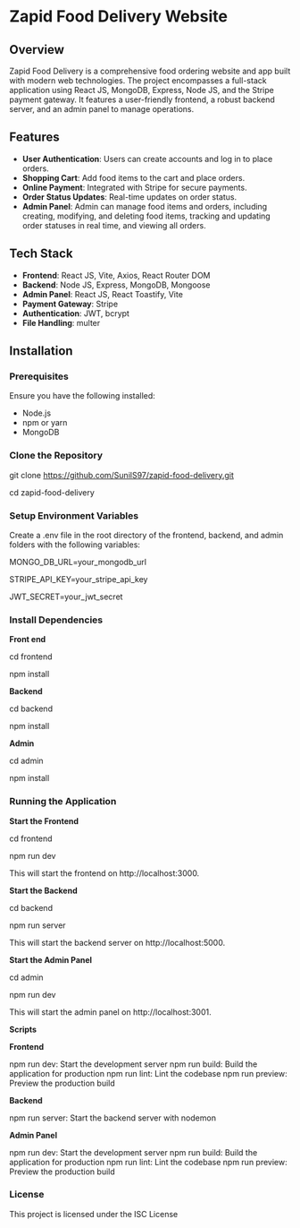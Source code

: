 # Zapid Food Delivery Website

## Overview
Zapid Food Delivery is a comprehensive food ordering website and app built with modern web technologies. The project encompasses a full-stack application using React JS, MongoDB, Express, Node JS, and the Stripe payment gateway. It features a user-friendly frontend, a robust backend server, and an admin panel to manage operations.

## Features
- **User Authentication**: Users can create accounts and log in to place orders.
- **Shopping Cart**: Add food items to the cart and place orders.
- **Online Payment**: Integrated with Stripe for secure payments.
- **Order Status Updates**: Real-time updates on order status.
- **Admin Panel**: Admin can manage food items and orders, including creating, modifying, and deleting food items, tracking and updating order statuses in real time, and viewing all orders.

## Tech Stack
- **Frontend**: React JS, Vite, Axios, React Router DOM
- **Backend**: Node JS, Express, MongoDB, Mongoose
- **Admin Panel**: React JS, React Toastify, Vite
- **Payment Gateway**: Stripe
- **Authentication**: JWT, bcrypt
- **File Handling**: multer

## Installation

### Prerequisites
Ensure you have the following installed:
- Node.js
- npm or yarn
- MongoDB

### Clone the Repository

git clone https://github.com/SunilS97/zapid-food-delivery.git

cd zapid-food-delivery

### Setup Environment Variables
Create a .env file in the root directory of the frontend, backend, and admin folders with the following variables:

MONGO_DB_URL=your_mongodb_url

STRIPE_API_KEY=your_stripe_api_key

JWT_SECRET=your_jwt_secret

### Install Dependencies

**Front end**

cd frontend

npm install

**Backend**

cd backend

npm install

**Admin**

cd admin

npm install

### Running the Application

**Start the Frontend**

cd frontend

npm run dev

This will start the frontend on http://localhost:3000.

**Start the Backend**

cd backend

npm run server

This will start the backend server on http://localhost:5000.

**Start the Admin Panel**

cd admin

npm run dev

This will start the admin panel on http://localhost:3001.

**Scripts**

**Frontend**

npm run dev: Start the development server
npm run build: Build the application for production
npm run lint: Lint the codebase
npm run preview: Preview the production build

**Backend**

npm run server: Start the backend server with nodemon

**Admin Panel**

npm run dev: Start the development server
npm run build: Build the application for production
npm run lint: Lint the codebase
npm run preview: Preview the production build

### License

This project is licensed under the ISC License

